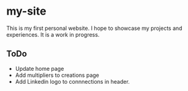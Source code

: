 # my-site

This is my first personal website.  I hope to showcase my projects and experiences. It is a work in progress.

## ToDo
* Update home page
* Add multipliers to creations page
* Add Linkedin logo to connnections in header.
